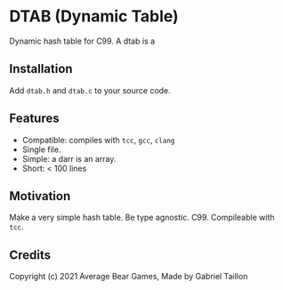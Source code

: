 # DTAB (Dynamic Table) 

Dynamic hash table for C99. A dtab is a 

## Installation
Add ```dtab.h``` and ```dtab.c``` to your source code.

## Features
- Compatible: compiles with ```tcc```, ```gcc```, ```clang``` 
- Single file.
- Simple: a darr is an array.
- Short: < 100 lines

## Motivation
Make a very simple hash table. 
Be type agnostic.
C99.
Compileable with ```tcc```.

## Credits
Copyright (c) 2021 Average Bear Games, Made by Gabriel Taillon
